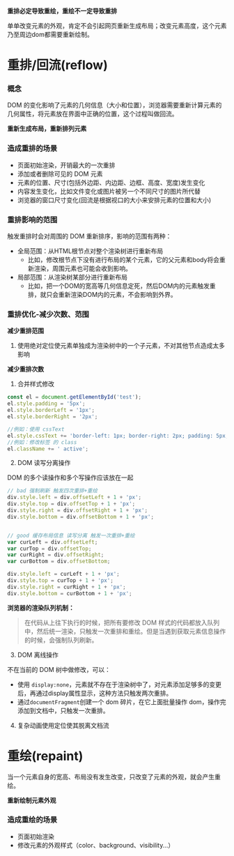 
**重排必定导致重绘，重绘不一定导致重排**

单单改变元素的外观，肯定不会引起网页重新生成布局；改变元素高度，这个元素乃至周边dom都需要重新绘制。

# **重排/回流(reflow)**
### **概念**
DOM 的变化影响了元素的几何信息（大小和位置），浏览器需要重新计算元素的几何属性，将元素放在界面中正确的位置，这个过程叫做回流。

**重新生成布局，重新排列元素**


### **造成重排的场景**
- 页面初始渲染，开销最大的一次重排
- 添加或者删除可见的 DOM 元素
- 元素的位置、尺寸(包括外边距、内边距、边框、高度、宽度)发生变化
- 内容发生变化，比如文件变化或图片被另一个不同尺寸的图片所代替
- 浏览器的窗口尺寸变化(回流是根据视口的大小来安排元素的位置和大小)

### **重排影响的范围**
触发重排时会对周围的 DOM 重新排序，影响的范围有两种：
- 全局范围：从HTML根节点对整个渲染树进行重新布局
  - 比如，修改根节点下没有进行布局的某个元素，它的父元素和body将会重新渲染，周围元素也可能会收到影响。
- 局部范围：从渲染树某部分进行重新布局
  - 比如，把一个DOM的宽高等几何信息定死，然后DOM内的元素触发重排，就只会重新渲染DOM内的元素，不会影响到外界。

### **重排优化-减少次数、范围**
**减少重排范围**
1. 使用绝对定位使元素单独成为渲染树中的一个子元素，不对其他节点造成太多影响

**减少重排次数**
1. 合并样式修改
```js
const el = document.getElementById('test');
el.style.padding = '5px';
el.style.borderLeft = '1px';
el.style.borderRight = '2px';

//例如：使用 cssText
el.style.cssText += 'border-left: 1px; border-right: 2px; padding: 5px;';
//例如：修改标签 的 class
el.className += ' active';
```
2. DOM 读写分离操作

DOM 的多个读操作和多个写操作应该放在一起
```js
// bad 强制刷新 触发四次重排+重绘
div.style.left = div.offsetLeft + 1 + 'px';
div.style.top = div.offsetTop + 1 + 'px';
div.style.right = div.offsetRight + 1 + 'px';
div.style.bottom = div.offsetBottom + 1 + 'px';


// good 缓存布局信息 读写分离 触发一次重排+重绘
var curLeft = div.offsetLeft;
var curTop = div.offsetTop;
var curRight = div.offsetRight;
var curBottom = div.offsetBottom;

div.style.left = curLeft + 1 + 'px';
div.style.top = curTop + 1 + 'px';
div.style.right = curRight + 1 + 'px';
div.style.bottom = curBottom + 1 + 'px';
```
**浏览器的渲染队列机制：**

> 在代码从上往下执行的时候，把所有要修改 DOM 样式的代码都放入队列中，然后统一渲染，只触发一次重排和重绘。但是当遇到获取元素信息操作的时候，会强制队列刷新。

3. DOM 离线操作

不在当前的 DOM 树中做修改，可以：
- 使用 `display:none`，元素就不存在于渲染树中了，对元素添加足够多的变更后，再通过display属性显示，这种方法只触发两次重排。
- 通过`documentFragment`创建一个 dom 碎片，在它上面批量操作 dom，操作完添加到文档中，只触发一次重排。

4. 复杂动画使用定位使其脱离文档流


# **重绘(repaint)**
当一个元素自身的宽高、布局没有发生改变，只改变了元素的外观，就会产生重绘。

**重新绘制元素外观**

### **造成重绘的场景**
- 页面初始渲染
- 修改元素的外观样式（color、background、visibility...）
